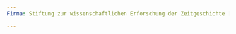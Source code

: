 ```yaml
---
Firma: Stiftung zur wissenschaftlichen Erforschung der Zeitgeschichte [Institut für Zeitgeschichte München (IfZ)]

---
```


